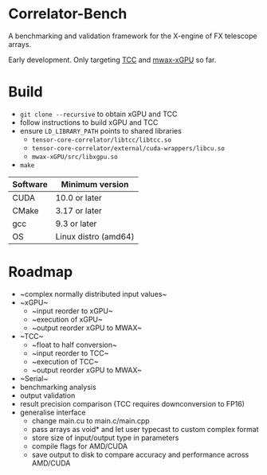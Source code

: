 # Correlator-Bench
A benchmarking and validation framework for the X-engine of FX telescope arrays.

Early development. Only targeting [TCC](https://git.astron.nl/RD/tensor-core-correlator) and [mwax-xGPU](https://github.com/MWATelescope/mwax-xGPU/tree/master/src) so far.

# Build
- `git clone --recursive` to obtain xGPU and TCC
- follow instructions to build xGPU and TCC
- ensure `LD_LIBRARY_PATH` points to shared libraries
    - `tensor-core-correlator/libtcc/libtcc.so`
    - `tensor-core-correlator/external/cuda-wrappers/libcu.so`
    - `mwax-xGPU/src/libxgpu.so`
- `make`

| Software    | Minimum version |
| ----------- | ----------- |
| CUDA        | 10.0 or later |
| CMake       | 3.17 or later |
| gcc         | 9.3 or later  |
| OS          | Linux distro (amd64) |

# Roadmap
- ~complex normally distributed input values~
- ~xGPU~
  - ~input reorder to xGPU~
  - ~execution of xGPU~
  - ~output reorder xGPU to MWAX~
- ~TCC~
  - ~float to half conversion~
  - ~input reorder to TCC~
  - ~execution of TCC~
  - ~output reorder xGPU to MWAX~
- ~Serial~
- benchmarking analysis
- output validation
- result precision comparison (TCC requires downconversion to FP16)
- generalise interface
  - change main.cu to main.c/main.cpp
  - pass arrays as void* and let user typecast to custom complex format
  - store size of input/output type in parameters 
  - compile flags for AMD/CUDA
  - save output to disk to compare accuracy and performance across AMD/CUDA
